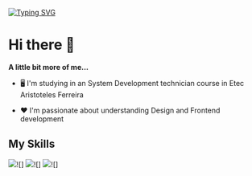 [![Typing SVG](https://readme-typing-svg.herokuapp.com?font=Monoscape&color=%23F71D4F&size=26&center=true&vCenter=true&lines=%E2%9C%A8+Welcome+to+my+github+%E2%9C%A8)](https://git.io/typing-svg)

# Hi there 👋

**A little bit more of me...**

- 🖥️ I'm studying in an System Development technician course in Etec Aristoteles Ferreira

- ❤️ I'm passionate about understanding Design and Frontend development

## My Skills

![](https://github.com/AlissonForbidden/AlissonForbidden/blob/main/img/html5.svg)![] ![](https://github.com/AlissonForbidden/AlissonForbidden/blob/main/img/css3.svg)![] ![](https://github.com/AlissonForbidden/AlissonForbidden/blob/main/img/javascript.svg)![]
